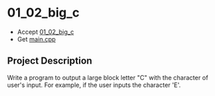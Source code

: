 # 01_02_big_c

- Accept [01_02_big_c](https://classroom.github.com/a/qgnR3S_V)
- Get [main.cpp](main.cpp)

## Project Description

Write a program to output a large block letter "C" with the character of user's input. For example, if the user inputs the character 'E'.
